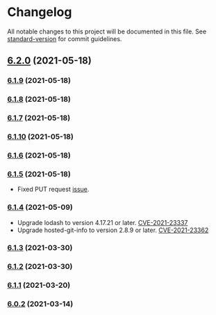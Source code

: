 # Changelog

All notable changes to this project will be documented in this file. See [standard-version](https://github.com/conventional-changelog/standard-version) for commit guidelines.

## [6.2.0](https://github.com/117/alpaca/compare/v6.1.9...v6.2.0) (2021-05-18)

### [6.1.9](https://github.com/117/alpaca/compare/v6.1.8...v6.1.9) (2021-05-18)

### [6.1.8](https://github.com/117/alpaca/compare/v6.1.7...v6.1.8) (2021-05-18)

### [6.1.7](https://github.com/117/alpaca/compare/v6.1.10...v6.1.7) (2021-05-18)

### [6.1.10](https://github.com/117/alpaca/compare/v6.1.5...v6.1.10) (2021-05-18)

### [6.1.6](https://github.com/117/alpaca/compare/v6.1.5...v6.1.6) (2021-05-18)

### [6.1.5](https://github.com/117/alpaca/compare/v6.1.6...v6.1.5) (2021-05-18)

- Fixed PUT request [issue](https://github.com/117/alpaca/issues/70).

### [6.1.4](https://github.com/117/alpaca/compare/v6.1.3...v6.1.4) (2021-05-09)

- Upgrade lodash to version 4.17.21 or later.
  [CVE-2021-23337](https://github.com/advisories/GHSA-35jh-r3h4-6jhm)
- Upgrade hosted-git-info to version 2.8.9 or later.
  [CVE-2021-23362](https://github.com/advisories/GHSA-43f8-2h32-f4cj)

### [6.1.3](https://github.com/117/alpaca/compare/v6.1.2...v6.1.3) (2021-03-30)

### [6.1.2](https://github.com/117/alpaca/compare/v6.1.1...v6.1.2) (2021-03-30)

### [6.1.1](https://github.com/117/alpaca/compare/v6.0.1...v6.1.1) (2021-03-20)

### [6.0.2](https://github.com/117/alpaca/compare/v6.0.1...v6.0.2) (2021-03-14)
